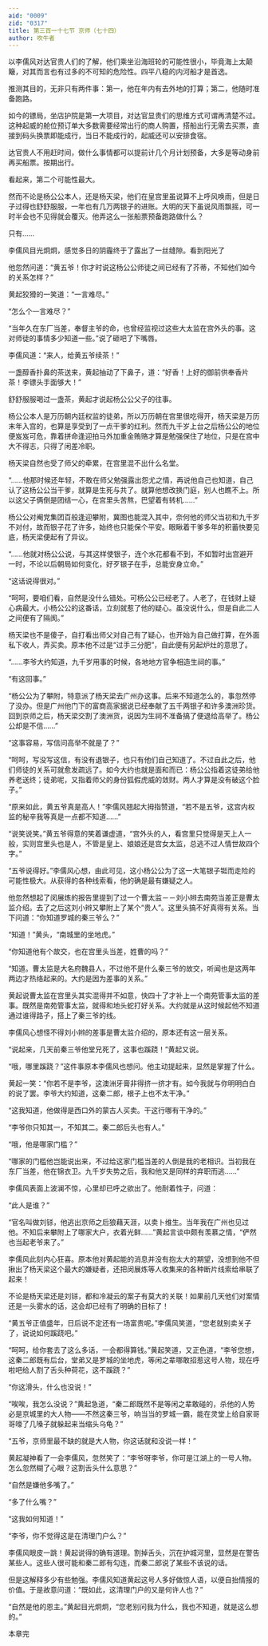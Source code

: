 ```yaml
---
aid: "0009"
zid: "0317"
title: 第三百一十七节 京师（七十四）
author: 吹牛者
---
```


以李儒风对达官贵人们的了解，他们乘坐沿海班轮的可能性很小，毕竟海上太颠簸，对其而言也有过多的不可知的危险性。四平八稳的内河船才是首选。

推测其目的，无非只有两件事：第一，他在年内有去外地的打算；第二，他随时准备跑路。

如今的镖局，坐店护院是第一大项目，对达官显贵们的思维方式可谓再清楚不过。这种起威的舱位预订单大多数需要经常出行的商人购置，搭船出行无需去买票，直接到码头换票即能成行，当日不能成行的，起威还可以安排食宿。

达官贵人不用赶时间，做什么事情都可以提前计几个月计划预备，大多是等动身前再买船票。按期出行。

看起来，第二个可能性最大。

然而不论是杨公公本人，还是杨天梁，他们在皇宫里虽说算不上呼风唤雨，但是日子过得也舒舒服服，一年也有几万两银子的进账。大明的天下虽说风雨飘摇，可一时半会也不见得就会覆灭。他弄这么一张船票预备跑路做什么？

只有……

李儒风目光炯炯，感觉多日的阴霾终于了露出了一丝缝隙。看到阳光了

他忽然问道：“黄五爷！你才时说这杨公公师徒之间已经有了芥蒂，不知他们如今的关系怎样？”

黄起狡猾的一笑道：“一言难尽。”

“怎么个一言难尽？”

“当年久在东厂当差，奉督主爷的命，也曾经监视过这些大太监在宫外头的事。这对师徒的事情多少知道一些。”说了砸吧了下嘴唇。

李儒风道：“来人，给黄五爷续茶！”

一盏醇香扑鼻的茶送来，黄起抽动了下鼻子，道：“好香！上好的御前供奉香片茶！李镖头手面够大！”

舒舒服服喝过一盏茶，黄起才说起杨公公父子的往事。

杨公公本人是万历朝内廷权监的徒弟，所以万历朝在宫里很吃得开，杨天梁是万历末年入宫的，也算是享受到了一点干爹的红利。然而九千岁上台之后杨公公的地位便岌岌可危，靠着拼命逢迎拍马外加重金贿赂才算是勉强保住了地位，只是在宫中大不得志，只得了闲差冷职。

杨天梁自然也受了师父的牵累，在宫里混不出什么名堂。

“……他那时候还年轻，不敢在师父勉强露出怨尤之情，再说他自己也知道，自己认了这杨公公当干爹，就算是生死与共了。就算他想改换门庭，别人也瞧不上。所以这父子俩倒是团结一心，在宫里头苦熬，巴望着有转机……”

杨公公对阉党集团百般逢迎攀附，冀图也能混入其中，奈何他的师父当初和九千岁不对付，故而银子花了许多，始终也只能保个平安。眼瞅着干爹多年的积蓄快要见底，杨天梁便起有了异议。

“……他就对杨公公说，与其这样使银子，连个水花都看不到，不如暂时出宫避开一时，不论以后朝局如何变化，好歹银子在手，总能安身立命。”

“这话说得很对。”

“呵呵，要咱们看，自然是没什么错处。可杨公公已经老了。人老了，在钱财上疑心病最大。小杨公公的这番话，立刻就惹了他的疑心。虽没说什么，但是自此二人之间便有了隔阂。”

杨天梁也不是傻子，自打看出师父对自己有了疑心，也开始为自己做打算，在外面私下收人，弄买卖。原本他不过是“过手三分肥”，自此便有另起炉灶的意思了。

“……李爷大约知道，九千岁用事的时候，各地地方官争相造生祠的事。”

“有这回事。”

“杨公公为了攀附，特意派了杨天梁去广州办这事。后来不知道怎么的，事忽然停了没办。但是广州他门下的富商高家据说已经奉献了五千两银子和许多澳洲珍货。回到京师之后，杨天梁交割了澳洲货，说因为生祠不准备搞了便退给高举了。杨公公却是不信……”

“这事容易，写信问高举不就是了？”

“呵呵，写没写这信，有没有退银子，也只有他们自己知道了。不过自此之后，他们师徒的关系可就愈发疏远了。如今大约也就是面和而已：杨公公指着这徒弟给他养老送终；徒弟呢，又指着师父的身份狐假虎威的敛财。两人才算是没有破这个脸子。”

“原来如此，黄五爷真是高人！”李儒风翘起大拇指赞道，“若不是五爷，这宫内权监的秘辛我等真是一点都不知道……”

“说笑说笑。”黄五爷得意的笑着谦虚道，“宫外头的人，看宫里只觉得是天上人一般，实则宫里头也是人，不管是皇上、娘娘还是宫女太监，总逃不过人情世故四个字。”

“五爷说得好。”李儒风心想，由此可见，这小杨公公为了这一大笔银子铤而走险的可能性极大。从获得的各种线索看，他的确是最有嫌疑之人。

他忽然想起了闵展炼的报告里提到了过一个曹太监－－刘小辫去南苑当差正是曹太监介绍。去了之后这刘小辫又攀附上了某个“贵人”。这里头搞不好真得有关系。当下问道：“你知道罗城的秦三爷么？”

“知道！”黄头，“南城里的坐地虎。”

“你知道他有个故交，也在宫里头当差，姓曹的吗？”

“知道。曹太监是大名府魏县人，不过他不是什么秦三爷的故交，听闻也是这两年两边才热络起来的。大约是因为差事的关系。”

黄起说曹太监在宫里头其实混得并不如意，快四十了才补上一个南苑管事太监的差事。既然是南苑管事太监，就得和地头蛇打好关系。大约就是从这时候起他不知道通过谁得路子，搭上了秦三爷的线。

李儒风心想怪不得刘小辫的差事是曹太监介绍的，原本还有这一层关系。

“说起来，几天前秦三爷他堂兄死了，这事也蹊跷！”黄起又说。

“哦，哪里蹊跷？”这件事原本李儒风也想问。他主动提起来，显然是掌握了什么。

黄起一笑：“你若不是李爷，这澳洲牙膏非得挤一挤才有。如今我就与你明明白白的说了罢。李爷大约知道，这秦二郎，根子上也不太干净。”

“这我知道，他做得是西口外的蒙古人买卖。干这行哪有干净的。”

“李爷你只知其一，不知其二。秦二郎后头也有人。”

“哦，他是哪家门槛？”

“哪家的门槛他岂能说出来，不过给这家门槛当差的人倒是我的老相识。当初我在东厂当差，他在锦衣卫。九千岁失势之后，我和他又是同样的弃职而逃……”

李儒风表面上波澜不惊，心里却已呼之欲出了。他耐着性子，问道：

“此人是谁？”

“官名叫做刘铩，他逃出京师之后狼藉天涯，以卖卜维生。当年我在广州也见过他。不知后来攀附上了哪家大户，衣着光鲜……”黄起言谈中颇有羡慕之情，“俨然也当起老爷来了。”

李儒风此刻内心狂喜。原本他对黄起能的消息并没有抱太大的期望，没想到他不但揪出了杨天梁这个最大的嫌疑者，还把闵展炼等人收集来的各种断片线索给串联了起来！

不论是杨天梁还是刘铩，都和冷凝云的案子有莫大的关联！如果前几天他们对案情还是一头雾水的话，这会却已经有了明确的目标了！

“黄五爷正值盛年，日后说不定还有一场富贵呢。”李儒风笑道，“您老就别卖关子了，说说如何蹊跷吧。”

“呵呵，给你套去了这么多话，一会都得算钱。”黄起笑道，又正色道，“李爷您想，这秦二郎既有后台，堂弟又是罗城的坐地虎，等闲之辈哪敢招惹这号人物，现在呼啦吧给人割了舌头种荷花，这不蹊跷？”

“你这滑头，什么也没说！”

“唉唉，我怎么没说？”黄起急道，“秦二郎既然不是等闲之辈敢碰的，杀他的人势必是京城里的大人物――不然这秦三爷，响当当的罗城一霸，能在灵堂上给自家哥哥嚎了几嗓子就躲起来当缩头乌龟？”

“五爷，京师里最不缺的就是大人物，你这话就和没说一样！”

黄起凝神看了一会李儒风，忽然笑了：“李爷呀李爷，你可是江湖上的一号人物。怎么忽然糊了心眼？这割舌头什么意思？”

“自然是嫌他多嘴了。”

“多了什么嘴？”

“这我如何知道！”

“李爷，你不觉得这是在清理门户么？”

李儒风眼皮一跳！黄起说得的确有道理。割掉舌头，沉在护城河里，显然是在警告某些人。这些人很可能和秦二郎有勾连，而秦二郎说了某些不该说的话。

但是这解释多少有些勉强。李儒风知道黄起这号人多好做惊人语，以便自抬情报的价值。于是故意问道：“既如此，这清理门户的又是何许人也？”

“自然是他的恩主。”黄起目光炯炯，“您老别问我为什么，我也不知道，就是这么想的。”

本章完

